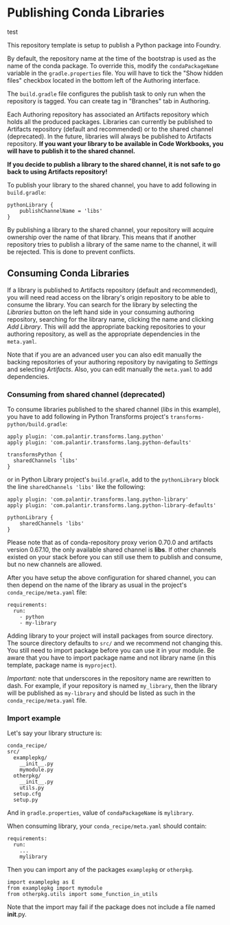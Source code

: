 # Publishing Conda Libraries

test

This repository template is setup to publish a Python package into Foundry.

By default, the repository name at the time of the bootstrap is used as the name of the conda package.
To override this, modify the ``condaPackageName`` variable in the ``gradle.properties`` file. You will have to tick
the "Show hidden files" checkbox located in the bottom left of the Authoring interface.
 
The ``build.gradle`` file configures the publish task to only run when the repository is tagged.
You can create tag in "Branches" tab in Authoring.

Each Authoring repository has associated an Artifacts repository which holds all the produced packages. 
Libraries can currently be published to Artifacts repository (default and recommended) or to the shared channel (deprecated).
In the future, libraries will always be published to Artifacts repository.
**If you want your library to be available in Code Workbooks, you will have to publish it to the shared channel.**

**If you decide to publish a library to the shared channel, it is not safe to go back to using Artifacts repository!** 

To publish your library to the shared channel, you have to add following in ``build.gradle``:

```
pythonLibrary {	
    publishChannelName = 'libs'	
}
```

By publishing a library to the shared channel, your repository will acquire ownership over the name of that library.
This means that if another repository tries to publish a library of the same name to the channel, it will be rejected.
This is done to prevent conflicts.

## Consuming Conda Libraries

If a library is published to Artifacts repository (default and recommended), you will need read access on the library's origin repository to be able to consume the library. You can search for the library by selecting the <em>Libraries</em> button on the left hand side in your consuming authoring repository, searching for the library name, clicking the name and clicking <em> Add Library</em>. This will add the appropriate backing repositories to your authoring repository, as well as the appropriate dependencies in the `meta.yaml`. 

Note that if you are an advanced user you can also edit manually the backing repositories of your authoring repository by navigating to <em>Settings</em> and selecting <em>Artifacts</em>. Also, you can edit manually the `meta.yaml` to add dependencies. 

### Consuming from shared channel (deprecated)

To consume libraries published to the shared channel (<em>libs</em> in this example), you have to add following in Python Transforms project's ``transforms-python/build.gradle``:

```
apply plugin: 'com.palantir.transforms.lang.python'
apply plugin: 'com.palantir.transforms.lang.python-defaults'

transformsPython {
  sharedChannels 'libs'
}
```

or in Python Library project's ``build.gradle``, add to the `pythonLibrary` block the line `sharedChannels 'libs'` like the following:

```
apply plugin: 'com.palantir.transforms.lang.python-library'
apply plugin: 'com.palantir.transforms.lang.python-library-defaults'

pythonLibrary {
    sharedChannels 'libs'
}
```

Please note that as of conda-repository proxy verion 0.70.0 and artifacts version 0.67.10, the only available shared channel is **libs**. If other channels existed on your stack before you can still use them to publish and consume, but no new channels are allowed.

After you have setup the above configuration for shared channel, you can then depend on the name of the library as usual
in the project's ``conda_recipe/meta.yaml`` file:

```
requirements:
  run:
    - python
    - my-library
```

Adding library to your project will install packages from source directory. The source directory defaults to ``src/``
and we recommend not changing this. You still need to import package before you can use it in your module. Be aware that you have to import package name and not library name (in this template, package name is ``myproject``).

*Important:* note that underscores in the repository name are rewritten to dash. For example, if your repository is named `my_library`, then the library will be published as `my-library` and should be listed as such in the ``conda_recipe/meta.yaml`` file.

### Import example

Let's say your library structure is:

```
conda_recipe/
src/
  examplepkg/
    __init__.py
    mymodule.py
  otherpkg/
    __init__.py
    utils.py
  setup.cfg
  setup.py
```

And in ``gradle.properties``, value of ``condaPackageName`` is ``mylibrary``.

When consuming library, your ``conda_recipe/meta.yaml`` should contain:

```
requirements:
  run:
    ...
    mylibrary
```

Then you can import any of the packages ``examplepkg`` or ``otherpkg``.

```
import examplepkg as E
from examplepkg import mymodule
from otherpkg.utils import some_function_in_utils
```

Note that the import may fail if the package does not include a file named __init__.py.
